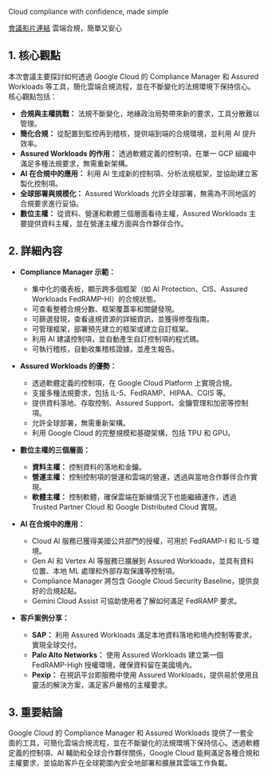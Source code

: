 Cloud compliance with confidence, made simple

[會議影片連結](https://www.youtube.com/watch?v=k-GOBVNwXJg)
雲端合規，簡單又安心

## 1. 核心觀點

本次會議主要探討如何透過 Google Cloud 的 Compliance Manager 和 Assured Workloads 等工具，簡化雲端合規流程，並在不斷變化的法規環境下保持信心。核心觀點包括：

*   **合規與主權挑戰：** 法規不斷變化，地緣政治局勢帶來新的要求，工具分散難以管理。
*   **簡化合規：** 從配置到監控再到稽核，提供端到端的合規環境，並利用 AI 提升效率。
*   **Assured Workloads 的作用：** 透過軟體定義的控制項，在單一 GCP 組織中滿足多種法規要求，無需重新架構。
*   **AI 在合規中的應用：** 利用 AI 生成新的控制項、分析法規框架，並協助建立客製化控制項。
*   **全球部署與規模化：** Assured Workloads 允許全球部署，無需為不同地區的合規要求進行妥協。
*   **數位主權：** 從資料、營運和軟體三個層面看待主權，Assured Workloads 主要提供資料主權，並在營運主權方面與合作夥伴合作。

## 2. 詳細內容

*   **Compliance Manager 示範：**
    *   集中化的儀表板，顯示跨多個框架（如 AI Protection、CIS、Assured Workloads FedRAMP-HI）的合規狀態。
    *   可查看整體合規分數、框架覆蓋率和關鍵發現。
    *   可篩選發現，查看違規資源的詳細資訊，並獲得修復指南。
    *   可管理框架，部署預先建立的框架或建立自訂框架。
    *   利用 AI 建議控制項，並自動產生自訂控制項的程式碼。
    *   可執行稽核，自動收集稽核證據，並產生報告。

*   **Assured Workloads 的優勢：**
    *   透過軟體定義的控制項，在 Google Cloud Platform 上實現合規。
    *   支援多種法規要求，包括 IL-5、FedRAMP、HIPAA、CGIS 等。
    *   提供資料落地、存取控制、Assured Support、金鑰管理和加密等控制項。
    *   允許全球部署，無需重新架構。
    *   利用 Google Cloud 的完整規模和基礎架構，包括 TPU 和 GPU。

*   **數位主權的三個層面：**
    *   **資料主權：** 控制資料的落地和金鑰。
    *   **營運主權：** 控制控制項的營運和雲端的營運，透過與當地合作夥伴合作實現。
    *   **軟體主權：** 控制軟體，確保雲端在斷線情況下也能繼續運作，透過 Trusted Partner Cloud 和 Google Distributed Cloud 實現。

*   **AI 在合規中的應用：**
    *   Cloud AI 服務已獲得美國公共部門的授權，可用於 FedRAMP-I 和 IL-5 環境。
    *   Gen AI 和 Vertex AI 等服務已擴展到 Assured Workloads，並具有資料位置、本地 ML 處理和外部存取保護等控制項。
    *   Compliance Manager 將包含 Google Cloud Security Baseline，提供良好的合規起點。
    *   Gemini Cloud Assist 可協助使用者了解如何滿足 FedRAMP 要求。

*   **客戶案例分享：**
    *   **SAP：** 利用 Assured Workloads 滿足本地資料落地和境內控制等要求，實現全球交付。
    *   **Palo Alto Networks：** 使用 Assured Workloads 建立第一個 FedRAMP-High 授權環境，確保資料留在美國境內。
    *   **Pexip：** 在視訊平台即服務中使用 Assured Workloads，提供易於使用且靈活的解決方案，滿足客戶嚴格的主權要求。

## 3. 重要結論

Google Cloud 的 Compliance Manager 和 Assured Workloads 提供了一套全面的工具，可簡化雲端合規流程，並在不斷變化的法規環境下保持信心。透過軟體定義的控制項、AI 輔助和全球合作夥伴關係，Google Cloud 能夠滿足各種合規和主權要求，並協助客戶在全球範圍內安全地部署和擴展其雲端工作負載。
